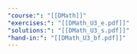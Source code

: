 ```yaml
---
"course:": "[[DMath]]"
"exercises:": "[[DMath_U3_e.pdf]]"
"solutions:": "[[DMath_U3_s.pdf]]"
"hand-in:": "[[DMath_U3_bf.pdf]]"
---
```


